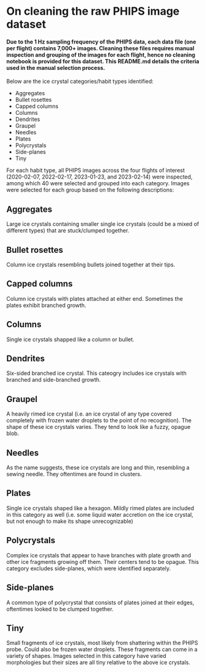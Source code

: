 # On cleaning the raw PHIPS image dataset

#### Due to the 1 Hz sampling frequency of the PHIPS data, each data file (one per flight) contains 7,000+ images. Cleaning these files requires manual inspection and grouping of the images for each flight, hence no cleaning notebook is provided for this dataset. This README.md details the criteria used in the manual selection process. 

Below are the ice crystal categories/habit types identified:
* Aggregates
* Bullet rosettes
* Capped columns
* Columns
* Dendrites
* Graupel
* Needles
* Plates
* Polycrystals
* Side-planes
* Tiny
  
For each habit type, all PHIPS images across the four flights of interest (2020-02-07, 2022-02-17, 2023-01-23, and 2023-02-14) were inspected, among which 40 were selected and grouped into each category. Images were selected for each group based on the following descriptions:

## **Aggregates**
Large ice crystals containing smaller single ice crystals (could be a mixed of different types) that are stuck/clumped together. 

## **Bullet rosettes**
Column ice crystals resembling bullets joined together at their tips. 

## **Capped columns**
Column ice crystals with plates attached at either end. Sometimes the plates exhibit branched growth. 

## **Columns**
Single ice crystals shapped like a column or bullet.

## **Dendrites**
Six-sided branched ice crystal. This cateogry includes ice crystals with branched and side-branched growth. 

## **Graupel**
A heavily rimed ice crystal (i.e. an ice crystal of any type covered completely with frozen water droplets to the point of no recognition). The shape of these ice crystals varies. They tend to look like a fuzzy, opague blob.

## **Needles**
As the name suggests, these ice crystals are long and thin, resembling a sewing needle. They oftentimes are found in clusters.

## **Plates**
Single ice crystals shaped like a hexagon. Mildly rimed plates are included in this category as well (i.e. some liquid water accretion on the ice crystal, but not enough to make its shape unrecognizable)

## **Polycrystals**
Complex ice crystals that appear to have branches with plate growth and other ice fragments growing off them. Their centers tend to be opague. This category excludes side-planes, which were identified separately.

## **Side-planes**
A common type of polycrystal that consists of plates joined at their edges, oftentimes looked to be clumped together. 

## **Tiny**
Small fragments of ice crystals, most likely from shattering within the PHIPS probe. Could also be frozen water droplets. These fragments can come in a variety of shapes. Images selected in this category have varied morphologies but their sizes are all tiny relative to the above ice crystals. 

